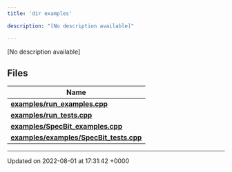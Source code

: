 ```yaml
---
title: 'dir examples'

description: "[No description available]"

---
```







[No description available]

## Files

| Name           |
| -------------- |
| **[examples/run_examples.cpp](/documentation/code/darkbit_developmentfiles/run__examples_8cpp/#file-run-examples.cpp)**  |
| **[examples/run_tests.cpp](/documentation/code/darkbit_developmentfiles/run__tests_8cpp/#file-run-tests.cpp)**  |
| **[examples/SpecBit_examples.cpp](/documentation/code/darkbit_developmentfiles/specbit__examples_8cpp/#file-specbit-examples.cpp)**  |
| **[examples/examples/SpecBit_tests.cpp](/documentation/code/darkbit_developmentfiles/examples_2specbit__tests_8cpp/#file-examples/specbit-tests.cpp)**  |






-------------------------------

Updated on 2022-08-01 at 17:31:42 +0000
